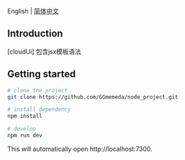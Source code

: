
English | [简体中文](./README.zh-CN.md)

## Introduction
[cloudUi] 包含jsx模板语法

## Getting started

```bash
# clone the project
git clone https://github.com/GGmemeda/node_project.git

# install dependency
npm install

# develop
npm run dev
```
This will automatically open http://localhost:7300.
